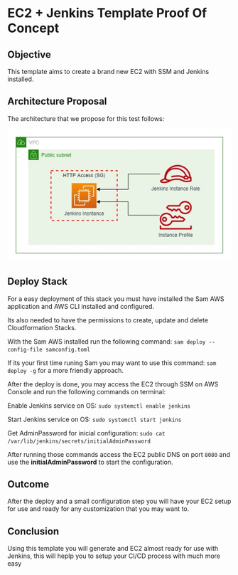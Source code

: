 # EC2 + Jenkins Template Proof Of Concept

## Objective

This template aims to create a brand new EC2 with SSM and Jenkins installed.

## Architecture Proposal

The architecture that we propose for this test follows:

![EC2 + Jenkins Architecture Used](./assets/ec2_jenkins_architecture.jpg)

## Deploy Stack

For a easy deployment of this stack you must have installed the Sam AWS application and AWS CLI installed and configured.

Its also needed to have the permissions to create, update and delete Cloudformation Stacks.

With the Sam AWS installed run the following command: `sam deploy --config-file samconfig.toml`

If its your first time runing Sam you may want to use this command: `sam deploy -g` for a more friendly approach.

After the deploy is done, you may access the EC2 through SSM on AWS Console and run the following commands on terminal:

Enable Jenkins service on OS: `sudo systemctl enable jenkins`

Start Jenkins service on OS: `sudo systemctl start jenkins`

Get AdminPassword for inicial configuration: `sudo cat /var/lib/jenkins/secrets/initialAdminPassword`

After running those commands access the EC2 public DNS on port `8080` and use the **initialAdminPassword** to start the configuration.

## Outcome

After the deploy and a small configuration step you will have your EC2 setup for use and ready for any customization that you may want to.

## Conclusion

Using this template you will generate and EC2 almost ready for use with Jenkins, this will heplp you to setup your CI/CD process with much more easy